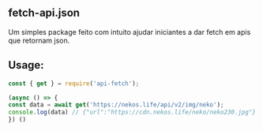 ## fetch-api.json

Um simples package feito com intuito ajudar iniciantes a dar fetch em apis que retornam json.


## Usage:

```javascript
const { get } = require('api-fetch');

(async () => {
const data = await get('https://nekos.life/api/v2/img/neko');
console.log(data) // {"url":"https://cdn.nekos.life/neko/neko230.jpg"}
}) ()
```
